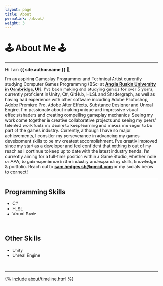 ```yaml
---
layout: page
title: About
permalink: /about/
weight: 3
---
```


# **🕹️ About Me 🕹️**

---

Hi I am **{{ site.author.name }}** :wave:,<br>

I’m an aspiring Gameplay Programmer and Technical Artist currently studying Computer Games Programming (BSc) at **[Anglia Ruskin University in Cambridge, UK](https://goo.gl/maps/3tmaKfV1jfGMTere9)**. I’ve been making and studying games for over 5 years, currently proficient in Unity, C#, GitHub, HLSL and Shadergraph, as well as having had experience with other software including Adobe Photoshop, Adobe Premiere Pro, Adobe After Effects, Substance Designer and Unreal Engine. I'm passionate about making unique and impressive visual effects/shaders and creating compelling gameplay mechanics. Seeing my work come together in creative collaborative projects and seeing my peers’ talented work fuels my desire to keep learning and makes me eager to be part of the games industry. Currently, although I have no major achievements, I consider my perseverance in advancing my games development skills to be my greatest accomplishment. I’ve greatly improved since my start as a developer and feel confident that nothing is out of my reach as I continue to keep up to date with the latest industry trends. I’m currently aiming for a full-time position within a Game Studio, whether indie or AAA, to gain experience in the industry and expand my skills, knowledge & portfolio. Reach out to **[sam.hedges.sh@gmail.com](mailto:sam.hedges.sh@gmail.com)** or my socials below to connect!

---

## Programming Skills
- C#
- HLSL
- Visual Basic

<p>&nbsp;</p>

## Other Skills
- Unity
- Unreal Engine

<p>&nbsp;</p>

<!---
<div class="row">
{% include about/skills.html title="Programming Skills" source=site.data.programming-skills %}
{% include about/skills.html title="Other Skills" source=site.data.other-skills %}
</div>
--->

---

<div class="row">
{% include about/timeline.html %}
</div>
